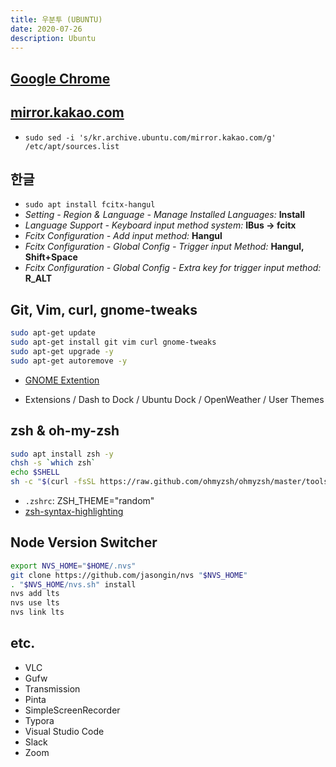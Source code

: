 ```yaml
---
title: 우분투 (UBUNTU)
date: 2020-07-26
description: Ubuntu
---
```


## [Google Chrome](https://www.google.com/intl/ko/chrome/)

## [mirror.kakao.com](http://mirror.kakao.com/ubuntu-releases/)

- `sudo sed -i 's/kr.archive.ubuntu.com/mirror.kakao.com/g' /etc/apt/sources.list`

## 한글

- `sudo apt install fcitx-hangul`
- _Setting - Region & Language - Manage Installed Languages:_ **Install**
- _Language Support - Keyboard input method system:_ **IBus -> fcitx**
- _Fcitx Configuration - Add input method:_ **Hangul** 
- _Fcitx Configuration - Global Config - Trigger input Method:_ **Hangul, Shift+Space**
- _Fcitx Configuration - Global Config - Extra key for trigger input method:_ **R_ALT**

## Git, Vim, curl, gnome-tweaks

   ```bash
sudo apt-get update
sudo apt-get install git vim curl gnome-tweaks
sudo apt-get upgrade -y
sudo apt-get autoremove -y
   ```

- [GNOME Extention](https://extensions.gnome.org/)

- Extensions / Dash to Dock / Ubuntu Dock / OpenWeather / User Themes

## zsh & oh-my-zsh

   ```bash
sudo apt install zsh -y 
chsh -s `which zsh` 
echo $SHELL 
sh -c "$(curl -fsSL https://raw.github.com/ohmyzsh/ohmyzsh/master/tools/install.sh)"   
   ```

- `.zshrc`: ZSH_THEME="random"
- [zsh-syntax-highlighting](https://github.com/zsh-users/zsh-syntax-highlighting)

## Node Version Switcher

```bash
export NVS_HOME="$HOME/.nvs"
git clone https://github.com/jasongin/nvs "$NVS_HOME"
. "$NVS_HOME/nvs.sh" install
nvs add lts
nvs use lts
nvs link lts
```

## etc.

- VLC
- Gufw
- Transmission
- Pinta
- SimpleScreenRecorder
- Typora
- Visual Studio Code 
- Slack
- Zoom